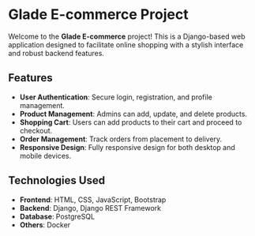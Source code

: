 # Glade E-commerce Project

Welcome to the **Glade E-commerce** project! This is a Django-based web application designed to facilitate online shopping with a stylish interface and robust backend features.


## Features

- **User Authentication**: Secure login, registration, and profile management.
- **Product Management**: Admins can add, update, and delete products.
- **Shopping Cart**: Users can add products to their cart and proceed to checkout.
- **Order Management**: Track orders from placement to delivery.
- **Responsive Design**: Fully responsive design for both desktop and mobile devices.

## Technologies Used

- **Frontend**: HTML, CSS, JavaScript, Bootstrap
- **Backend**: Django, Django REST Framework
- **Database**: PostgreSQL
- **Others**: Docker